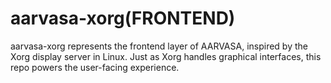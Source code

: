 # aarvasa-xorg(FRONTEND)
aarvasa-xorg represents the frontend layer of AARVASA, inspired by the Xorg display server in Linux.
Just as Xorg handles graphical interfaces, this repo powers the user-facing experience.
